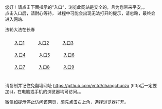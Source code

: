 您好！请点击下面指示的“入口”，浏览此网站是安全的，且为您带来平安。。 <br/>
点击入口后，请耐心等待， 过程中可能会出现无法打开的提示，请忽略，最终会进入网站. </br>

法轮大法在长春<br/>
<div style="padding:10px"><a style="margin:20px" target="_blank" href="https://d2yp0y1apfyjdl.cloudfront.net/2Qpsp?ypxqbzq" id="ccLink1" rel="nofollow">入口1</a> <a target="_blank" style="margin:20px" href="https://d39tq7y3vn7n7t.cloudfront.net/2Qpsp?pjmqmr" id="ccLink2" rel="nofollow">入口2</a> <a style="margin:20px" target="_blank" href="https://d384mcn6md7e1a.cloudfront.net/2Qpsp?jfxadrcw" id="ccLink3" rel="nofollow">入口3</a></div>

<div style="padding:10px" ><a style="margin:20px" target="_blank" href="https://d2yp0y1apfyjdl.cloudfront.net/2Qpsp?ypxqbzq" id="ccLink4" rel="nofollow">入口4</a> <a style="margin:20px" href="https://d39tq7y3vn7n7t.cloudfront.net/2Qpsp?pjmqmr" target="_blank" id="ccLink5" rel="nofollow">入口5</a> <a style="margin:20px" href="https://d384mcn6md7e1a.cloudfront.net/2Qpsp?jfxadrcw" target="_blank" id="ccLink6" rel="nofollow">入口6</a></div>

<div style="padding:10px"><a style="margin:20px" target="_blank" href="https://d2yp0y1apfyjdl.cloudfront.net/2Qpsp?ypxqbzq" id="ccLink7" rel="nofollow">入口7</a> <a style="margin:20px" href="https://d39tq7y3vn7n7t.cloudfront.net/2Qpsp?pjmqmr" target="_blank" id="ccLink8" rel="nofollow">入口8</a> <a style="margin:20px" target="_blank" href="https://d384mcn6md7e1a.cloudfront.net/2Qpsp?jfxadrcw" id="ccLink9" rel="nofollow">入口9</a></div>

<br/>



请复制并记住免翻墙网址 https://github.com/yntd/changchunzx (http后一定要加s)，在电脑或手机的浏览器均可访问。。<br/>

微信如提示停止访问该网页，须先点击右上角，选择浏览器打开。
